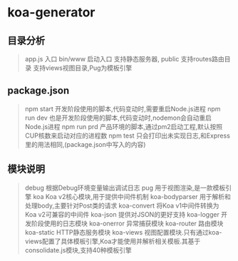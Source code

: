 # koa-generator

## 目录分析
> app.js 入口
> bin/www 启动入口
> 支持静态服务器, public
> 支持routes路由目录
> 支持views视图目录,Pug为模板引擎

## package.json
> npm start 开发阶段使用的脚本,代码变动时,需要重启Node.js进程
> npm run dev 也是开发阶段使用的脚本,代码变动时,nodemon会自动重启Node.js进程
> npm run prd 产品环境的脚本,通过pm2启动工程,默认按照CUP核数来启动对应的进程数
> npm test 只会打印出未实现日志,和Express里的用法相同,(package.json中写入的内容)

## 模块说明
> debug 根据Debug环境变量输出调试日志
> pug 用于视图渲染,是一款模板引擎
> koa Koa v2核心模块,用于提供中间件机制
> koa-bodyparser 用于解析和处理body,主要针对Post类的请求
> koa-convert 将Koa v1中间件转换为 Koa v2可兼容的中间件
> koa-json 提供对JSON的更好支持
> koa-logger 开发阶段使用的日志模块
> koa-onerror 异常捕获模块
> koa-router 路由模块
> koa-static HTTP静态服务模块
> koa-views 视图配置模块.只有通过koa-views配置了具体模板引擎,Koa才能使用并解析相关模板.其基于consolidate.js模块,支持40种模板引擎

